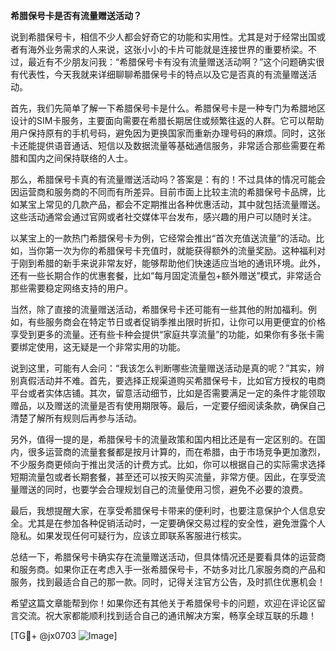 **希腊保号卡是否有流量赠送活动？**

说到希腊保号卡，相信不少人都会好奇它的功能和实用性。尤其是对于经常出国或者有海外业务需求的人来说，这张小小的卡片可能就是连接世界的重要桥梁。不过，最近有不少朋友问我：“希腊保号卡有没有流量赠送活动啊？”这个问题确实很有代表性，今天我就来详细聊聊希腊保号卡的特点以及它是否真的有流量赠送活动。

首先，我们先简单了解一下希腊保号卡是什么。希腊保号卡是一种专门为希腊地区设计的SIM卡服务，主要面向需要在希腊长期居住或频繁往返的人群。它可以帮助用户保持原有的手机号码，避免因为更换国家而重新办理号码的麻烦。同时，这张卡还能提供语音通话、短信以及数据流量等基础通信服务，非常适合那些需要在希腊和国内之间保持联络的人士。

那么，希腊保号卡真的有流量赠送活动吗？答案是：有的！不过具体的情况可能会因运营商和服务商的不同而有所差异。目前市面上比较主流的希腊保号卡品牌，比如某宝上常见的几款产品，都会不定期推出各种优惠活动，其中就包括流量赠送。这些活动通常会通过官网或者社交媒体平台发布，感兴趣的用户可以随时关注。

以某宝上的一款热门希腊保号卡为例，它经常会推出“首次充值送流量”的活动。比如，当你第一次为你的希腊保号卡充值时，就能获得额外的流量奖励。这种福利对于刚到希腊的新手来说非常友好，能够帮助他们快速适应当地的通讯环境。此外，还有一些长期合作的优惠套餐，比如“每月固定流量包+额外赠送”模式，非常适合那些需要稳定网络支持的用户。

当然，除了直接的流量赠送活动，希腊保号卡还可能有一些其他的附加福利。例如，有些服务商会在特定节日或者促销季推出限时折扣，让你可以用更便宜的价格享受到更多的流量。还有些卡种会提供“家庭共享流量”的功能，如果你有多张卡需要绑定使用，这无疑是一个非常实用的功能。

说到这里，可能有人会问：“我该怎么判断哪些流量赠送活动是真的呢？”其实，辨别真假活动并不难。首先，要选择正规渠道购买希腊保号卡，比如官方授权的电商平台或者实体店铺。其次，留意活动细节，比如是否需要满足一定的条件才能领取赠品，以及赠送的流量是否有使用期限等。最后，一定要仔细阅读条款，确保自己清楚了解所有规则后再参与活动。

另外，值得一提的是，希腊保号卡的流量政策和国内相比还是有一定区别的。在国内，很多运营商的流量套餐都是按月计算的，而在希腊，由于市场竞争更加激烈，不少服务商更倾向于推出灵活的计费方式。比如，你可以根据自己的实际需求选择短期流量包或者长期套餐，甚至还可以按天购买流量，非常方便。因此，在享受流量赠送的同时，也要学会合理规划自己的流量使用习惯，避免不必要的浪费。

最后，我想提醒大家，在享受希腊保号卡带来的便利时，也要注意保护个人信息安全。尤其是在参加各种促销活动时，一定要确保交易过程的安全性，避免泄露个人隐私。如果发现任何可疑行为，应该立即联系客服进行核实。

总结一下，希腊保号卡确实存在流量赠送活动，但具体情况还是要看具体的运营商和服务商。如果你正在考虑入手一张希腊保号卡，不妨多对比几家服务商的产品和服务，找到最适合自己的那一款。同时，记得关注官方公告，及时抓住优惠机会！

希望这篇文章能帮到你！如果你还有其他关于希腊保号卡的问题，欢迎在评论区留言交流。祝大家都能顺利找到适合自己的通讯解决方案，畅享全球互联的乐趣！

[TG💪+ @jx0703 ![Image](https://github.com/user-attachments/assets/dbca1d08-cadb-493c-b0ec-ad6f7a83f270)]